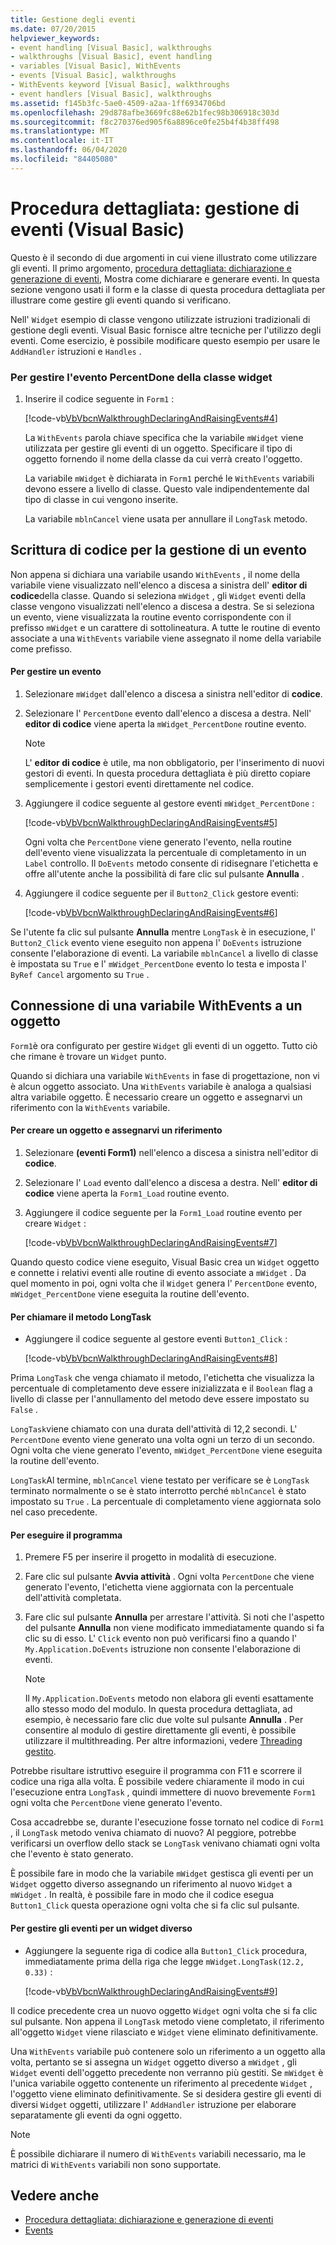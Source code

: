 ```yaml
---
title: Gestione degli eventi
ms.date: 07/20/2015
helpviewer_keywords:
- event handling [Visual Basic], walkthroughs
- walkthroughs [Visual Basic], event handling
- variables [Visual Basic], WithEvents
- events [Visual Basic], walkthroughs
- WithEvents keyword [Visual Basic], walkthroughs
- event handlers [Visual Basic], walkthroughs
ms.assetid: f145b3fc-5ae0-4509-a2aa-1ff6934706bd
ms.openlocfilehash: 29d878afbe3669fc88e62b1fec98b306918c303d
ms.sourcegitcommit: f8c270376ed905f6a8896ce0fe25b4f4b38ff498
ms.translationtype: MT
ms.contentlocale: it-IT
ms.lasthandoff: 06/04/2020
ms.locfileid: "84405080"
---
```

# <a name="walkthrough-handling-events-visual-basic"></a>Procedura dettagliata: gestione di eventi (Visual Basic)
Questo è il secondo di due argomenti in cui viene illustrato come utilizzare gli eventi. Il primo argomento, [procedura dettagliata: dichiarazione e generazione di eventi](walkthrough-declaring-and-raising-events.md), Mostra come dichiarare e generare eventi. In questa sezione vengono usati il form e la classe di questa procedura dettagliata per illustrare come gestire gli eventi quando si verificano.  
  
 Nell' `Widget` esempio di classe vengono utilizzate istruzioni tradizionali di gestione degli eventi. Visual Basic fornisce altre tecniche per l'utilizzo degli eventi. Come esercizio, è possibile modificare questo esempio per usare le `AddHandler` istruzioni e `Handles` .  
  
### <a name="to-handle-the-percentdone-event-of-the-widget-class"></a>Per gestire l'evento PercentDone della classe widget  
  
1. Inserire il codice seguente in `Form1` :  
  
     [!code-vb[VbVbcnWalkthroughDeclaringAndRaisingEvents#4](~/samples/snippets/visualbasic/VS_Snippets_VBCSharp/VbVbcnWalkthroughDeclaringAndRaisingEvents/VB/Form1.vb#4)]  
  
     La `WithEvents` parola chiave specifica che la variabile `mWidget` viene utilizzata per gestire gli eventi di un oggetto. Specificare il tipo di oggetto fornendo il nome della classe da cui verrà creato l'oggetto.  
  
     La variabile `mWidget` è dichiarata in `Form1` perché le `WithEvents` variabili devono essere a livello di classe. Questo vale indipendentemente dal tipo di classe in cui vengono inserite.  
  
     La variabile `mblnCancel` viene usata per annullare il `LongTask` metodo.  
  
## <a name="writing-code-to-handle-an-event"></a>Scrittura di codice per la gestione di un evento  
 Non appena si dichiara una variabile usando `WithEvents` , il nome della variabile viene visualizzato nell'elenco a discesa a sinistra dell' **editor di codice**della classe. Quando si seleziona `mWidget` , gli `Widget` eventi della classe vengono visualizzati nell'elenco a discesa a destra. Se si seleziona un evento, viene visualizzata la routine evento corrispondente con il prefisso `mWidget` e un carattere di sottolineatura. A tutte le routine di evento associate a una `WithEvents` variabile viene assegnato il nome della variabile come prefisso.  
  
#### <a name="to-handle-an-event"></a>Per gestire un evento  
  
1. Selezionare `mWidget` dall'elenco a discesa a sinistra nell'editor di **codice**.  
  
2. Selezionare l' `PercentDone` evento dall'elenco a discesa a destra. Nell' **editor di codice** viene aperta la `mWidget_PercentDone` routine evento.  
  
    > [!NOTE]
    > L' **editor di codice** è utile, ma non obbligatorio, per l'inserimento di nuovi gestori di eventi. In questa procedura dettagliata è più diretto copiare semplicemente i gestori eventi direttamente nel codice.  
  
3. Aggiungere il codice seguente al gestore eventi `mWidget_PercentDone` :  
  
     [!code-vb[VbVbcnWalkthroughDeclaringAndRaisingEvents#5](~/samples/snippets/visualbasic/VS_Snippets_VBCSharp/VbVbcnWalkthroughDeclaringAndRaisingEvents/VB/Form1.vb#5)]  
  
     Ogni volta che `PercentDone` viene generato l'evento, nella routine dell'evento viene visualizzata la percentuale di completamento in un `Label` controllo. Il `DoEvents` metodo consente di ridisegnare l'etichetta e offre all'utente anche la possibilità di fare clic sul pulsante **Annulla** .  
  
4. Aggiungere il codice seguente per il `Button2_Click` gestore eventi:  
  
     [!code-vb[VbVbcnWalkthroughDeclaringAndRaisingEvents#6](~/samples/snippets/visualbasic/VS_Snippets_VBCSharp/VbVbcnWalkthroughDeclaringAndRaisingEvents/VB/Form1.vb#6)]  
  
 Se l'utente fa clic sul pulsante **Annulla** mentre `LongTask` è in esecuzione, l' `Button2_Click` evento viene eseguito non appena l' `DoEvents` istruzione consente l'elaborazione di eventi. La variabile `mblnCancel` a livello di classe è impostata su `True` e l' `mWidget_PercentDone` evento lo testa e imposta l' `ByRef Cancel` argomento su `True` .  
  
## <a name="connecting-a-withevents-variable-to-an-object"></a>Connessione di una variabile WithEvents a un oggetto  
 `Form1`è ora configurato per gestire `Widget` gli eventi di un oggetto. Tutto ciò che rimane è trovare un `Widget` punto.  
  
 Quando si dichiara una variabile `WithEvents` in fase di progettazione, non vi è alcun oggetto associato. Una `WithEvents` variabile è analoga a qualsiasi altra variabile oggetto. È necessario creare un oggetto e assegnarvi un riferimento con la `WithEvents` variabile.  
  
#### <a name="to-create-an-object-and-assign-a-reference-to-it"></a>Per creare un oggetto e assegnarvi un riferimento  
  
1. Selezionare **(eventi Form1)** nell'elenco a discesa a sinistra nell'editor di **codice**.  
  
2. Selezionare l' `Load` evento dall'elenco a discesa a destra. Nell' **editor di codice** viene aperta la `Form1_Load` routine evento.  
  
3. Aggiungere il codice seguente per la `Form1_Load` routine evento per creare `Widget` :  
  
     [!code-vb[VbVbcnWalkthroughDeclaringAndRaisingEvents#7](~/samples/snippets/visualbasic/VS_Snippets_VBCSharp/VbVbcnWalkthroughDeclaringAndRaisingEvents/VB/Form1.vb#7)]  
  
 Quando questo codice viene eseguito, Visual Basic crea un `Widget` oggetto e connette i relativi eventi alle routine di evento associate a `mWidget` . Da quel momento in poi, ogni volta che il `Widget` genera l' `PercentDone` evento, `mWidget_PercentDone` viene eseguita la routine dell'evento.  
  
#### <a name="to-call-the-longtask-method"></a>Per chiamare il metodo LongTask  
  
- Aggiungere il codice seguente al gestore eventi `Button1_Click` :  
  
     [!code-vb[VbVbcnWalkthroughDeclaringAndRaisingEvents#8](~/samples/snippets/visualbasic/VS_Snippets_VBCSharp/VbVbcnWalkthroughDeclaringAndRaisingEvents/VB/Form1.vb#8)]  
  
 Prima `LongTask` che venga chiamato il metodo, l'etichetta che visualizza la percentuale di completamento deve essere inizializzata e il `Boolean` flag a livello di classe per l'annullamento del metodo deve essere impostato su `False` .  
  
 `LongTask`viene chiamato con una durata dell'attività di 12,2 secondi. L' `PercentDone` evento viene generato una volta ogni un terzo di un secondo. Ogni volta che viene generato l'evento, `mWidget_PercentDone` viene eseguita la routine dell'evento.  
  
 `LongTask`Al termine, `mblnCancel` viene testato per verificare se è `LongTask` terminato normalmente o se è stato interrotto perché `mblnCancel` è stato impostato su `True` . La percentuale di completamento viene aggiornata solo nel caso precedente.  
  
#### <a name="to-run-the-program"></a>Per eseguire il programma  
  
1. Premere F5 per inserire il progetto in modalità di esecuzione.  
  
2. Fare clic sul pulsante **Avvia attività** . Ogni volta `PercentDone` che viene generato l'evento, l'etichetta viene aggiornata con la percentuale dell'attività completata.  
  
3. Fare clic sul pulsante **Annulla** per arrestare l'attività. Si noti che l'aspetto del pulsante **Annulla** non viene modificato immediatamente quando si fa clic su di esso. L' `Click` evento non può verificarsi fino a quando l' `My.Application.DoEvents` istruzione non consente l'elaborazione di eventi.  
  
    > [!NOTE]
    > Il `My.Application.DoEvents` metodo non elabora gli eventi esattamente allo stesso modo del modulo. In questa procedura dettagliata, ad esempio, è necessario fare clic due volte sul pulsante **Annulla** . Per consentire al modulo di gestire direttamente gli eventi, è possibile utilizzare il multithreading. Per altre informazioni, vedere [Threading gestito](../../../../standard/threading/index.md).
  
 Potrebbe risultare istruttivo eseguire il programma con F11 e scorrere il codice una riga alla volta. È possibile vedere chiaramente il modo in cui l'esecuzione entra `LongTask` , quindi immettere di nuovo brevemente `Form1` ogni volta che `PercentDone` viene generato l'evento.  
  
 Cosa accadrebbe se, durante l'esecuzione fosse tornato nel codice di `Form1` , il `LongTask` metodo veniva chiamato di nuovo? Al peggiore, potrebbe verificarsi un overflow dello stack se `LongTask` venivano chiamati ogni volta che l'evento è stato generato.  
  
 È possibile fare in modo che la variabile `mWidget` gestisca gli eventi per un `Widget` oggetto diverso assegnando un riferimento al nuovo `Widget` a `mWidget` . In realtà, è possibile fare in modo che il codice esegua `Button1_Click` questa operazione ogni volta che si fa clic sul pulsante.  
  
#### <a name="to-handle-events-for-a-different-widget"></a>Per gestire gli eventi per un widget diverso  
  
- Aggiungere la seguente riga di codice alla `Button1_Click` procedura, immediatamente prima della riga che legge `mWidget.LongTask(12.2, 0.33)` :  
  
     [!code-vb[VbVbcnWalkthroughDeclaringAndRaisingEvents#9](~/samples/snippets/visualbasic/VS_Snippets_VBCSharp/VbVbcnWalkthroughDeclaringAndRaisingEvents/VB/Form1.vb#9)]  
  
 Il codice precedente crea un nuovo oggetto `Widget` ogni volta che si fa clic sul pulsante. Non appena il `LongTask` metodo viene completato, il riferimento all'oggetto `Widget` viene rilasciato e `Widget` viene eliminato definitivamente.  
  
 Una `WithEvents` variabile può contenere solo un riferimento a un oggetto alla volta, pertanto se si assegna un `Widget` oggetto diverso a `mWidget` , gli `Widget` eventi dell'oggetto precedente non verranno più gestiti. Se `mWidget` è l'unica variabile oggetto contenente un riferimento al precedente `Widget` , l'oggetto viene eliminato definitivamente. Se si desidera gestire gli eventi di diversi `Widget` oggetti, utilizzare l' `AddHandler` istruzione per elaborare separatamente gli eventi da ogni oggetto.  
  
> [!NOTE]
> È possibile dichiarare il numero di `WithEvents` variabili necessario, ma le matrici di `WithEvents` variabili non sono supportate.  
  
## <a name="see-also"></a>Vedere anche

- [Procedura dettagliata: dichiarazione e generazione di eventi](walkthrough-declaring-and-raising-events.md)
- [Events](index.md)
